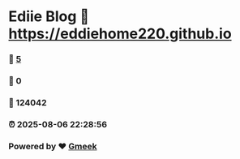 # Ediie Blog :link: https://eddiehome220.github.io 
### :page_facing_up: [5](https://eddiehome220.github.io/tag.html) 
### :speech_balloon: 0 
### :hibiscus: 124042 
### :alarm_clock: 2025-08-06 22:28:56 
### Powered by :heart: [Gmeek](https://github.com/Meekdai/Gmeek)
